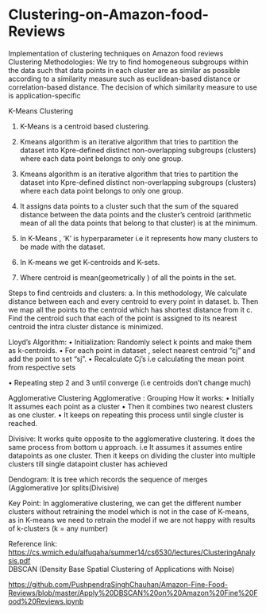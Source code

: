 # Clustering-on-Amazon-food-Reviews
Implementation of clustering techniques on Amazon food reviews
Clustering Methodologies: 
We try to find homogeneous subgroups within the data such that data points in each cluster are as similar as possible according to a similarity measure such as euclidean-based distance or correlation-based distance. The decision of which similarity measure to use is application-specific

K-Means Clustering
1)	K-Means is a centroid based clustering.
2)	Kmeans algorithm is an iterative algorithm that tries to partition the dataset into Kpre-defined distinct non-overlapping subgroups (clusters) where each data point belongs to only one group.
3)	Kmeans algorithm is an iterative algorithm that tries to partition the dataset into Kpre-defined distinct non-overlapping subgroups (clusters) where each data point belongs to only one group.
4)	It assigns data points to a cluster such that the sum of the squared distance between the data points and the cluster’s centroid (arithmetic mean of all the data points that belong to that cluster) is at the minimum. 
5)	In K-Means , ‘K’ is hyperparameter i.e it represents how many clusters to be made with the dataset.
 

6)	In K-means we get K-centroids and K-sets.
7)	Where centroid is mean(geometrically ) of all the points in the set.
 

Steps to find centroids and clusters:
a.	In this methodology, We calculate distance between each and every centroid to every point in dataset.
b.	Then we map all the points to the centroid which has shortest distance from it
c.	Find the centroid such that each of the point is assigned to its nearest centroid the intra cluster distance is minimized.

Lloyd’s Algorithm:
•	Initialization: Randomly select k points and make them as k-centroids.
•	For each point in dataset , select nearest centroid  “cj” and add the point to set “sj”.
•	Recalculate Cj’s i.e calculating the mean point from respective sets
 			 
•	Repeating step 2 and 3 until converge (i.e centroids don’t change much)






Agglomerative Clustering
Agglomerative : Grouping
How it works:
•	Initially It assumes each point as a cluster
•	Then it combines two nearest clusters as one cluster.
•	It keeps on repeating this process until single cluster is reached.
 
Divisive: It works quite opposite to the agglomerative clustering.
It does the same process from bottom u approach.
i.e It assumes it assumes entire datapoints as one cluster. Then it keeps on dividing the cluster into multiple clusters till single datapoint cluster has achieved
 

Dendogram: It is tree which records the sequence of merges (Agglomerative )or splits(Divisive)

Key Point: In agglomerative clustering, we can get the different number clusters without retraining the model which is not in the case of K-means, as in K-means we need to retrain the model if we are not happy with results of k-clusters (k = any number)

 
 


 

  

Reference link: https://cs.wmich.edu/alfuqaha/summer14/cs6530/lectures/ClusteringAnalysis.pdf  
DBSCAN  (Density Base Spatial Clustering of Applications with Noise)

https://github.com/PushpendraSinghChauhan/Amazon-Fine-Food-Reviews/blob/master/Apply%20DBSCAN%20on%20Amazon%20Fine%20Food%20Reviews.ipynb

